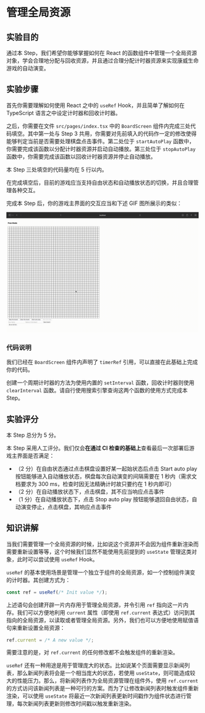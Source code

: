 # 管理全局资源

## 实验目的

通过本 Step，我们希望你能够掌握如何在 React 的函数组件中管理一个全局资源对象，学会合理地分配与回收资源，并且通过合理分配计时器资源来实现康威生命游戏的自动演变。

## 实验步骤

首先你需要理解如何使用 React 之中的 `useRef` Hook，并且简单了解如何在 TypeScript 语言之中设定计时器和回收计时器。

之后，你需要在文件 `src/pages/index.tsx` 中的 `BoardScreen` 组件内完成三处代码填空。其中第一处与 Step 3 共用，你需要对先前填入的代码作一定的修改使得能够判定当前是否需要处理棋盘点击事件。第二处位于 `startAutoPlay` 函数中，你需要完成该函数以分配计时器资源并启动自动播放。第三处位于 `stopAutoPlay` 函数中，你需要完成该函数以回收计时器资源并停止自动播放。

本 Step 三处填空的代码量均在 5 行以内。

在完成填空后，目前的游戏应当支持自由状态和自动播放状态的切换，并且合理管理各种交互。

完成本 Step 后，你的游戏主界面的交互应当和下述 GIF 图所展示的类似：

![](../../static/react/step4-demo.gif)

### 代码说明

我们已经在 `BoardScreen` 组件内声明了 `timerRef` 引用，可以直接在此基础上完成你的代码。

创建一个周期计时器的方法为使用内置的 `setInterval` 函数，回收计时器则使用 `clearInterval` 函数。请自行使用搜索引擎查询这两个函数的使用方式完成本 Step。

## 实验评分

本 Step 总分为 5 分。

本 Step 采用人工评分。我们仅会**在通过 CI 检查的基础上**查看最后一次部署后游戏主界面是否满足：

- （2 分）在自由状态通过点击棋盘设置好某一起始状态后点击 Start auto play 按钮能够进入自动播放状态，棋盘每次自动演变的间隔需要在 1 秒内（需求文档要求为 300 ms，检查时因无法精确计时故只要约在 1 秒内即可）
- （2 分）在自动播放状态下，点击棋盘，其不应当响应点击事件
- （1 分）在自动播放状态下，点击 Stop auto play 按钮能够退回自由状态，自动演变停止，点击棋盘，其响应点击事件

## 知识讲解

当我们需要管理一个全局资源的时候，比如说这个资源并不会因为组件重新渲染而需要重新设置等等，这个时候我们显然不能使用先前提到的 `useState` 管理这类对象，此时可以尝试使用 `useRef` Hook。

`useRef` 的基本使用场景是管理一个独立于组件的全局资源，如一个控制组件演变的计时器。其创建方式为：

```typescript
const ref = useRef(/* Init value */);
```

上述语句会创建开辟一片内存用于管理全局资源，并令引用 `ref` 指向这一片内存。我们可以方便地利用 `current` 属性（即使用 `ref.current` 表达式）访问到其指向的全局资源，以读取或者管理全局资源。另外，我们也可以方便地使用赋值语句来重新设置全局资源：

```typescript
ref.current = /* A new value */;
```

需要注意的是，对 `ref.current` 的任何修改都不会触发组件的重新渲染。

`useRef` 还有一种用途是用于管理庞大的状态。比如说某个页面需要显示新闻列表，那么新闻列表将会是一个相当庞大的状态，若使用 `useState`，则可能造成较大的性能压力。那么，将新闻列表作为全局资源管理在组件外，使用 `ref.current` 的方式访问该新闻列表是一种可行的方案。而为了让修改新闻列表时触发组件重新渲染，可以使用 `useState` 将最近一次新闻列表更新时间戳作为组件状态进行管理，每次新闻列表更新则修改时间戳以触发重新渲染。